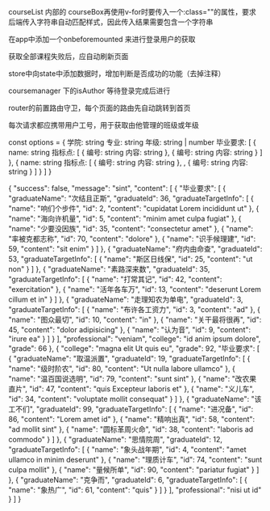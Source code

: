 courseList 内部的 courseBox再使用v-for时要传入一个:class=""的属性，要求后端传入字符串自动匹配样式，因此传入结果需要包含一个字符串

在app中添加一个onbeforemounted 来进行登录用户的获取

获取全部课程失败后，应自动刷新页面

store中向state中添加数据时，增加判断是否成功的功能（去掉注释）

coursemanager 下的isAuthor 等待登录完成后进行

router的前置路由守卫，每个页面的路由先自动跳转到首页

每次请求都应携带用户工号，用于获取由他管理的班级或年级

const options = {
  学院: string
  专业: string
  年级: string | number
  毕业要求: [
    {
      name: string
      指标点: [
        {
          编号: string
          内容: string
        }, {
          编号: string
          内容: string
        }
      ]
    }, {
      name: string
      指标点: [
        {
          编号: string
          内容: string
        }, , {
          编号: string
          内容: string
        }
      ]
    }
  ]
}

{
    "success": false,
    "message": "sint",
    "content": [
        {
            "毕业要求": [
                {
                    "graduateName": "次结且正斯",
                    "graduateId": 36,
                    "graduateTargetInfo": [
                        {
                            "name": "响们个步件",
                            "id": 2,
                            "content": "cupidatat Lorem incididunt ut"
                        },
                        {
                            "name": "海向许机量",
                            "id": 5,
                            "content": "minim amet culpa fugiat"
                        },
                        {
                            "name": "少要没因族",
                            "id": 35,
                            "content": "consectetur amet"
                        },
                        {
                            "name": "率被克都志称",
                            "id": 70,
                            "content": "dolore"
                        },
                        {
                            "name": "识手候理建",
                            "id": 59,
                            "content": "sit enim"
                        }
                    ]
                },
                {
                    "graduateName": "府内由命查",
                    "graduateId": 53,
                    "graduateTargetInfo": [
                        {
                            "name": "斯区日线保",
                            "id": 25,
                            "content": "ut non"
                        }
                    ]
                },
                {
                    "graduateName": "素路深来数",
                    "graduateId": 35,
                    "graduateTargetInfo": [
                        {
                            "name": "打常其记",
                            "id": 42,
                            "content": "exercitation"
                        },
                        {
                            "name": "活年各车万",
                            "id": 13,
                            "content": "deserunt Lorem cillum et in"
                        }
                    ]
                },
                {
                    "graduateName": "走理知农为单电",
                    "graduateId": 3,
                    "graduateTargetInfo": [
                        {
                            "name": "布许各工资力",
                            "id": 3,
                            "content": "ad"
                        },
                        {
                            "name": "图众最切",
                            "id": 10,
                            "content": "in"
                        },
                        {
                            "name": "关干最将很再",
                            "id": 45,
                            "content": "dolor adipisicing"
                        },
                        {
                            "name": "认为音",
                            "id": 9,
                            "content": "irure ea"
                        }
                    ]
                }
            ],
            "professional": "veniam",
            "college": "id anim ipsum dolore",
            "grade": 66
        },
        {
            "college": "magna elit Ut quis eu",
            "grade": 92,
            "毕业要求": [
                {
                    "graduateName": "取温派置",
                    "graduateId": 19,
                    "graduateTargetInfo": [
                        {
                            "name": "级时阶农",
                            "id": 80,
                            "content": "Ut nulla labore ullamco"
                        },
                        {
                            "name": "温百国说选明",
                            "id": 79,
                            "content": "sunt sint"
                        },
                        {
                            "name": "改农果直片",
                            "id": 47,
                            "content": "quis Excepteur laboris et"
                        },
                        {
                            "name": "义儿车",
                            "id": 34,
                            "content": "voluptate mollit consequat"
                        }
                    ]
                },
                {
                    "graduateName": "该工不们",
                    "graduateId": 99,
                    "graduateTargetInfo": [
                        {
                            "name": "进况备",
                            "id": 86,
                            "content": "Lorem amet id"
                        },
                        {
                            "name": "精响出真",
                            "id": 58,
                            "content": "ad mollit sint"
                        },
                        {
                            "name": "圆标革周火命",
                            "id": 38,
                            "content": "laboris ad commodo"
                        }
                    ]
                },
                {
                    "graduateName": "思情院周",
                    "graduateId": 12,
                    "graduateTargetInfo": [
                        {
                            "name": "象头战年期",
                            "id": 4,
                            "content": "amet ullamco in minim deserunt"
                        },
                        {
                            "name": "理质计车",
                            "id": 74,
                            "content": "sunt culpa mollit"
                        },
                        {
                            "name": "量候所单",
                            "id": 90,
                            "content": "pariatur fugiat"
                        }
                    ]
                },
                {
                    "graduateName": "克争而",
                    "graduateId": 6,
                    "graduateTargetInfo": [
                        {
                            "name": "象热广",
                            "id": 61,
                            "content": "quis"
                        }
                    ]
                }
            ],
            "professional": "nisi ut id"
        }
    ]
}